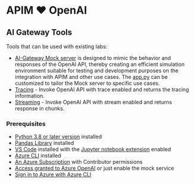 # APIM ❤️ OpenAI

## AI Gateway Tools

Tools that can be used with existing labs:

- [AI-Gateway Mock server](mock-server/mock-server.ipynb) is designed to mimic the behavior and responses of the OpenAI API, thereby creating an efficient simulation environment suitable for testing and development purposes on the integration with APIM and other use cases. The [app.py](mock-server/app.py) can be customized to tailor the Mock server to specific use cases.
- [Tracing](tracing.ipynb) - Invoke OpenAI API with trace enabled and returns the tracing information.
- [Streaming](streaming.ipynb) - Invoke OpenAI API with stream enabled and returns response in chunks.

### Prerequisites

- [Python 3.8 or later version](https://www.python.org/) installed
- [Pandas Library](https://pandas.pydata.org) installed
- [VS Code](https://code.visualstudio.com/) installed with the [Jupyter notebook extension](https://marketplace.visualstudio.com/items?itemName=ms-toolsai.jupyter) enabled
- [Azure CLI](https://learn.microsoft.com/en-us/cli/azure/install-azure-cli) installed
- [An Azure Subscription](https://azure.microsoft.com/en-us/free/) with Contributor permissions
- [Access granted to Azure OpenAI](https://aka.ms/oai/access) or just enable the mock service
- [Sign in to Azure with Azure CLI](https://learn.microsoft.com/en-us/cli/azure/authenticate-azure-cli-interactively)
